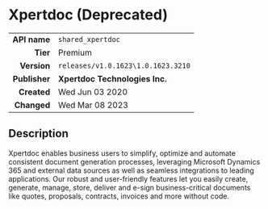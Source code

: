 # Xpertdoc (Deprecated)
| | |
|-:|-|
|**API name**|`shared_xpertdoc`|
|**Tier**|Premium|
|**Version**|`releases/v1.0.1623\1.0.1623.3210`|
|**Publisher**|**Xpertdoc Technologies Inc.**|
|**Created**|Wed Jun 03 2020|
|**Changed**|Wed Mar 08 2023|

## Description
Xpertdoc enables business users to simplify, optimize and automate consistent document generation processes, leveraging Microsoft Dynamics 365 and external data sources as well as seamless integrations to leading applications. Our robust and user-friendly features let you easily create, generate, manage, store, deliver and e-sign business-critical documents like quotes, proposals, contracts, invoices and more without code.
